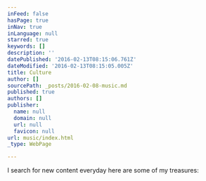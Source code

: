 ```yaml
---
inFeed: false
hasPage: true
inNav: true
inLanguage: null
starred: true
keywords: []
description: ''
datePublished: '2016-02-13T08:15:06.761Z'
dateModified: '2016-02-13T08:15:05.005Z'
title: Culture
author: []
sourcePath: _posts/2016-02-08-music.md
published: true
authors: []
publisher:
  name: null
  domain: null
  url: null
  favicon: null
url: music/index.html
_type: WebPage

---
```

I search for new content everyday here are some of my treasures: